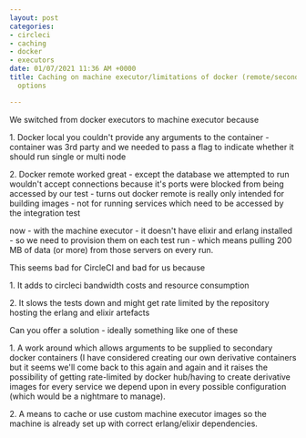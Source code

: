 ```yaml
---
layout: post
categories:
- circleci
- caching
- docker
- executors
date: 01/07/2021 11:36 AM +0000
title: Caching on machine executor/limitations of docker (remote/secondary container)
  options

---
```

We switched from docker executors to machine executor because 

1\. Docker local you couldn't provide any arguments to the container - container was 3rd party and we needed to pass a flag to indicate whether it should run single or multi node

2\. Docker remote worked great - except the database we attempted to run wouldn't accept connections because it's ports were blocked from being accessed by our test - turns out docker remote is really only intended for building images - not for running services which need to be accessed by the integration test

now - with the machine executor - it doesn't have elixir and erlang installed - so we need to provision them on each test run - which means pulling 200 MB of data (or more) from those servers on every run.

This seems bad for CircleCI and bad for us because 

1\. It adds to circleci bandwidth costs and resource consumption

2\. It slows the tests down and might get rate limited by the repository hosting the erlang and elixir artefacts

Can you offer a solution - ideally something like one of these 

1\. A work around which allows arguments to be supplied to secondary docker containers (I have considered creating our own derivative containers but it seems we'll come back to this again and again and it raises the possibility of getting rate-limited by docker hub/having to create derivative images for every service we depend upon in every possible configuration (which would be a nightmare to manage).

2\. A means to cache or use custom machine executor images so the machine is already set up with correct erlang/elixir dependencies.